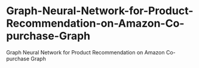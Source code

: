 # Graph-Neural-Network-for-Product-Recommendation-on-Amazon-Co-purchase-Graph
Graph Neural Network for Product Recommendation on Amazon Co-purchase Graph
